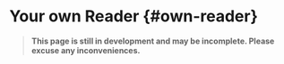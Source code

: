 # Your own Reader {#own-reader}
> **This page is still in development and may be incomplete. Please excuse any inconveniences.**
